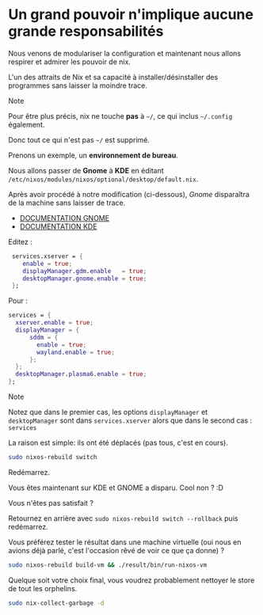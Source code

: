 # Un grand pouvoir n'implique aucune grande responsabilités

Nous venons de modulariser la configuration et maintenant nous allons respirer et admirer les pouvoir de nix. 

L'un des attraits de Nix et sa capacité à installer/désinstaller des programmes sans laisser la moindre trace.

> [!NOTE]
> Pour être plus précis, nix ne touche **pas** à `~/`, ce qui inclus `~/.config` également. 
>
> Donc tout ce qui n'est pas `~/` est supprimé. 


Prenons un exemple, un **environnement de bureau**. 

Nous allons passer de **Gnome** à **KDE** en éditant `/etc/nixos/modules/nixos/optional/desktop/default.nix`.

Après avoir procédé à notre modification (ci-dessous), *Gnome* disparaîtra de la machine sans laisser de trace.

- [DOCUMENTATION GNOME](https://wiki.nixos.org/wiki/GNOME)
- [DOCUMENTATION KDE](https://wiki.nixos.org/wiki/KDE#Plasma_6)

Editez : 

```nix
 services.xserver = {
    enable = true;
    displayManager.gdm.enable   = true;
    desktopManager.gnome.enable = true;
 };
```

Pour : 

```nix
services = {
  xserver.enable = true;
  displayManager = {
      sddm = {
        enable = true;
        wayland.enable = true;
      };
  };
  desktopManager.plasma6.enable = true;
};
```

> [!NOTE]
> Notez que dans le premier cas, les options `displayManager` et `desktopManager` sont dans `services.xserver` alors que dans le second cas :
> `services`
> 
> La raison est simple: ils ont été déplacés (pas tous, c'est en cours).

```bash
sudo nixos-rebuild switch
```

Redémarrez. 

Vous êtes maintenant sur KDE et GNOME a disparu. Cool non ? :D  

Vous n'êtes pas satisfait ? 

Retournez en arrière avec `sudo nixos-rebuild switch --rollback` puis redémarrez. 

Vous préférez tester le résultat dans une machine virtuelle (oui nous en avions déjà parlé, c'est l'occasion rêvé de voir ce que ça donne) ?

<!-- TODO: Remplacer le code ci-dessous par un lien vers la page du guide dédié -->

```bash
sudo nixos-rebuild build-vm && ./result/bin/run-nixos-vm
```

Quelque soit votre choix final, vous voudrez probablement nettoyer le store de tout les orphelins. 

<!-- TODO: Remplacer le code ci-dessous par un lien vers la page du guide dédié -->

```bash
sudo nix-collect-garbage -d
```
